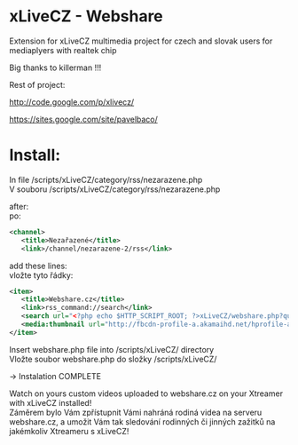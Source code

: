 xLiveCZ - Webshare
==============

Extension for xLiveCZ multimedia project for czech and slovak users for mediaplyers with realtek chip

Big thanks to killerman !!!

Rest of project:

http://code.google.com/p/xlivecz/

https://sites.google.com/site/pavelbaco/

Install:
==============


In file /scripts/xLiveCZ/category/rss/nezarazene.php<br />
V souboru /scripts/xLiveCZ/category/rss/nezarazene.php

after:<br />
po:

```xml
<channel>
   <title>Nezařazené</title>
   <link>/channel/nezarazene-2/rss</link>
```

add these lines:<br />
vložte tyto řádky:

```xml
<item>
   <title>Webshare.cz</title>
   <link>rss_command://search</link>
   <search url="<?php echo $HTTP_SCRIPT_ROOT; ?>xLiveCZ/webshare.php?query=0,%s,find," />
   <media:thumbnail url="http://fbcdn-profile-a.akamaihd.net/hprofile-ak-ash2/s160x160/399064_402078543214882_2126773752_a.png"/>
</item>
```

Insert webshare.php file into /scripts/xLiveCZ/ directory<br />
Vložte soubor webshare.php do složky /scripts/xLiveCZ/

-> Instalation COMPLETE

Watch on yours custom videos uploaded to webshare.cz on your Xtreamer with xLiveCZ installed!<br />
Záměrem bylo Vám zpřístupnit Vámi nahráná rodiná videa na serveru webshare.cz, a umožit Vám tak sledování rodinných či jinných zažitků na jakémkoliv Xtreameru s xLiveCZ!
